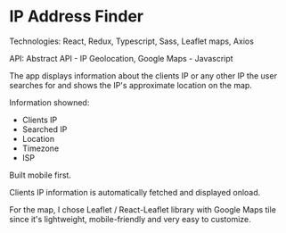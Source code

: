 # IP Address Finder

Technologies: React, Redux, Typescript, Sass, Leaflet maps, Axios

API: Abstract API - IP Geolocation, Google Maps - Javascript 

The app displays information about the clients IP or any other IP the user searches for and shows the IP's approximate location on the map.

Information showned:

- Clients IP
- Searched IP
- Location
- Timezone
- ISP

Built mobile first.

Clients IP information is automatically fetched and displayed onload.

For the map, I chose Leaflet / React-Leaflet library with Google Maps tile since it's lightweight, mobile-friendly and very easy to customize.
